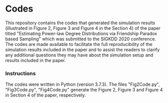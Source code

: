 # Codes
This repository contains the codes that generated the simulation results (illustrated in Figure 2, Figure 3 and Figure 4 in the Section 4) of the paper titled "Estimating Power-law Degree Distributions via Friendship Paradox based Sampling" which was submitted to the SIGKDD 2020 conference. The codes are made available to facilitate the full reproducibility of the simulation results included in the paper and to assist the readers to clarify any additional questions they may have about the simulation setup and results included in the paper. 

### Instructions
 The codes were written in Python (version 3.7.3). The files "Fig2Code.py", "Fig3Code.py", "Fig4Code.py" generate the Figure 2, Figure 3 and Figure 4 in Section 4 of the paper, respectively.
